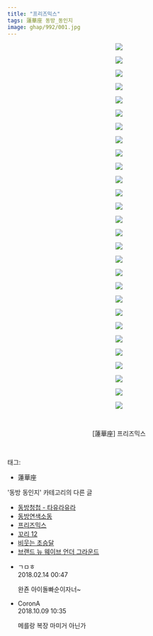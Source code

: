 ```yaml
---
title: "프리즈믹스"
tags: 蓮華座 동방_동인지
image: ghap/992/001.jpg
---
```

<div class="article">
<p style="text-align: center; clear: none; float: none;"><img src="{{ site.nasurl }}/ghap/992/001.jpg"/></p>
<p style="text-align: center; clear: none; float: none;"><img src="{{ site.nasurl }}/ghap/992/002.jpg"/></p>
<p style="text-align: center; clear: none; float: none;"><img src="{{ site.nasurl }}/ghap/992/003.jpg"/></p>
<p style="text-align: center; clear: none; float: none;"><img src="{{ site.nasurl }}/ghap/992/004.jpg"/></p>
<p style="text-align: center; clear: none; float: none;"><img src="{{ site.nasurl }}/ghap/992/005.jpg"/></p>
<p style="text-align: center; clear: none; float: none;"><img src="{{ site.nasurl }}/ghap/992/006.jpg"/></p>
<p style="text-align: center; clear: none; float: none;"><img src="{{ site.nasurl }}/ghap/992/007.jpg"/></p>
<p style="text-align: center; clear: none; float: none;"><img src="{{ site.nasurl }}/ghap/992/008.jpg"/></p>
<p style="text-align: center; clear: none; float: none;"><img src="{{ site.nasurl }}/ghap/992/009.jpg"/></p>
<p style="text-align: center; clear: none; float: none;"><img src="{{ site.nasurl }}/ghap/992/010.jpg"/></p>
<p style="text-align: center; clear: none; float: none;"><img src="{{ site.nasurl }}/ghap/992/011.jpg"/></p>
<p style="text-align: center; clear: none; float: none;"><img src="{{ site.nasurl }}/ghap/992/012.jpg"/></p>
<p style="text-align: center; clear: none; float: none;"><img src="{{ site.nasurl }}/ghap/992/013.jpg"/></p>
<p style="text-align: center; clear: none; float: none;"><img src="{{ site.nasurl }}/ghap/992/014.jpg"/></p>
<p style="text-align: center; clear: none; float: none;"><img src="{{ site.nasurl }}/ghap/992/015.jpg"/></p>
<p style="text-align: center; clear: none; float: none;"><img src="{{ site.nasurl }}/ghap/992/016.jpg"/></p>
<p style="text-align: center; clear: none; float: none;"><img src="{{ site.nasurl }}/ghap/992/017.jpg"/></p>
<p style="text-align: center; clear: none; float: none;"><img src="{{ site.nasurl }}/ghap/992/018.jpg"/></p>
<p style="text-align: center; clear: none; float: none;"><img src="{{ site.nasurl }}/ghap/992/019.jpg"/></p>
<p style="text-align: center; clear: none; float: none;"><img src="{{ site.nasurl }}/ghap/992/020.jpg"/></p>
<p style="text-align: center; clear: none; float: none;"><img src="{{ site.nasurl }}/ghap/992/021.jpg"/></p>
<p style="text-align: center; clear: none; float: none;"><img src="{{ site.nasurl }}/ghap/992/022.jpg"/></p>
<p style="text-align: center; clear: none; float: none;"><img src="{{ site.nasurl }}/ghap/992/023.jpg"/></p>
<p style="text-align: center; clear: none; float: none;"><img src="{{ site.nasurl }}/ghap/992/024.jpg"/></p>
<p style="text-align: center; clear: none; float: none;"><img src="{{ site.nasurl }}/ghap/992/025.jpg"/></p>
<p style="text-align: center; clear: none; float: none;"><img src="{{ site.nasurl }}/ghap/992/026.jpg"/></p>
<p style="text-align: center; clear: none; float: none;"><img src="{{ site.nasurl }}/ghap/992/027.jpg"/></p>
<p style="text-align: center; clear: none; float: none;"><img src="{{ site.nasurl }}/ghap/992/028.jpg"/></p>
<p style="text-align: center; clear: none; float: none;"><br/></p>
<p style="text-align: center; clear: none; float: none;">[蓮華座] 프리즈믹스</p>
<p><br/></p>
</div><div class="tagTrail">
<p>태그: </p>
<ul>
<li>蓮華座</li>
</ul>
</div><div class="another">
<p>'동방 동인지' 카테고리의 다른 글</p>
<ul>
<li><a href="/2016-07-21-ghap_995">동방청첩 - 타유라유라</a></li>
<li><a href="/2016-07-21-ghap_994">동방연색소동</a></li>
<li><a href="/2016-07-21-ghap_992">프리즈믹스</a></li>
<li><a href="/2016-07-21-ghap_991">꼬리 12</a></li>
<li><a href="/2016-07-21-ghap_990">비웃는 초승달</a></li>
<li><a href="/2016-07-21-ghap_989">브랜드 뉴 웨이브 언더 그라운드</a></li>
</ul>
</div><div class="cb_module cb_fluid">
<div class="cb_wrt cb_profile">
<div class="comment">
<ul>
<li class="cb_thumb_off" id="comment15199229">
<div class="cb_comment_area">
<div class="cb_info_area">
<div class="cb_section">
<span class="cb_nick_name">ㄱㅁㅎ</span>
</div>
<div class="cb_section">
<span class="cb_date">2018.02.14 00:47 </span>
</div>
</div>
<div class="cb_dsc_comment">
<p class="cb_dsc">
											완죤 아이돌빠순이자너~
										</p>
</div>
</div></li>
<li class="cb_thumb_off" id="comment15349465">
<div class="cb_comment_area">
<div class="cb_info_area">
<div class="cb_section">
<span class="cb_nick_name">CoronA</span>
</div>
<div class="cb_section">
<span class="cb_date">2018.10.09 10:35 </span>
</div>
</div>
<div class="cb_dsc_comment">
<p class="cb_dsc">
											메를랑 복장 마미거 아닌가
										</p>
</div>
</div></li>
</ul>
</div>
</div><!-- commentList close -->
</div>
